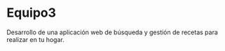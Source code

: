# Equipo3
Desarrollo de una aplicación web de búsqueda y gestión de recetas para  realizar en tu hogar.
